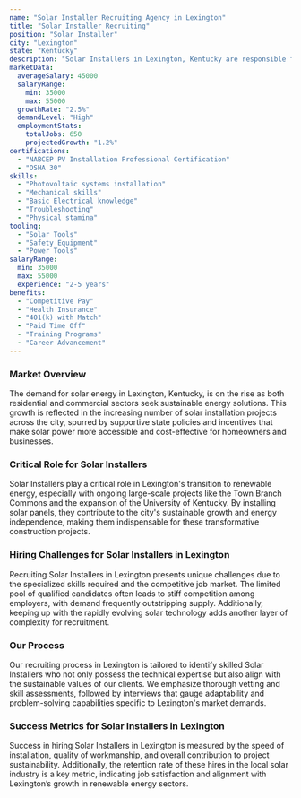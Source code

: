 ```yaml
---
name: "Solar Installer Recruiting Agency in Lexington"
title: "Solar Installer Recruiting"
position: "Solar Installer"
city: "Lexington"
state: "Kentucky"
description: "Solar Installers in Lexington, Kentucky are responsible for assembling, installing, and maintaining solar panel systems on rooftops or other structures."
marketData:
  averageSalary: 45000
  salaryRange:
    min: 35000
    max: 55000
  growthRate: "2.5%"
  demandLevel: "High"
  employmentStats:
    totalJobs: 650
    projectedGrowth: "1.2%"
certifications:
  - "NABCEP PV Installation Professional Certification"
  - "OSHA 30"
skills:
  - "Photovoltaic systems installation"
  - "Mechanical skills"
  - "Basic Electrical knowledge"
  - "Troubleshooting"
  - "Physical stamina"
tooling:
  - "Solar Tools"
  - "Safety Equipment"
  - "Power Tools"
salaryRange:
  min: 35000
  max: 55000
  experience: "2-5 years"
benefits:
  - "Competitive Pay"
  - "Health Insurance"
  - "401(k) with Match"
  - "Paid Time Off"
  - "Training Programs"
  - "Career Advancement"
---
```


### Market Overview
The demand for solar energy in Lexington, Kentucky, is on the rise as both residential and commercial sectors seek sustainable energy solutions. This growth is reflected in the increasing number of solar installation projects across the city, spurred by supportive state policies and incentives that make solar power more accessible and cost-effective for homeowners and businesses.

### Critical Role for Solar Installers
Solar Installers play a critical role in Lexington's transition to renewable energy, especially with ongoing large-scale projects like the Town Branch Commons and the expansion of the University of Kentucky. By installing solar panels, they contribute to the city's sustainable growth and energy independence, making them indispensable for these transformative construction projects.

### Hiring Challenges for Solar Installers in Lexington
Recruiting Solar Installers in Lexington presents unique challenges due to the specialized skills required and the competitive job market. The limited pool of qualified candidates often leads to stiff competition among employers, with demand frequently outstripping supply. Additionally, keeping up with the rapidly evolving solar technology adds another layer of complexity for recruitment.

### Our Process
Our recruiting process in Lexington is tailored to identify skilled Solar Installers who not only possess the technical expertise but also align with the sustainable values of our clients. We emphasize thorough vetting and skill assessments, followed by interviews that gauge adaptability and problem-solving capabilities specific to Lexington's market demands.

### Success Metrics for Solar Installers in Lexington
Success in hiring Solar Installers in Lexington is measured by the speed of installation, quality of workmanship, and overall contribution to project sustainability. Additionally, the retention rate of these hires in the local solar industry is a key metric, indicating job satisfaction and alignment with Lexington’s growth in renewable energy sectors.